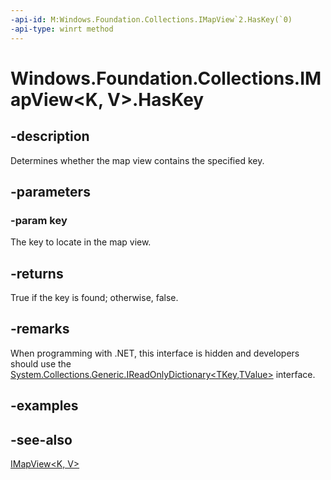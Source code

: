 ```yaml
---
-api-id: M:Windows.Foundation.Collections.IMapView`2.HasKey(`0)
-api-type: winrt method
---
```


<!-- Method syntax
public bool HasKey(K key)
-->

# Windows.Foundation.Collections.IMapView<K, V>.HasKey

## -description
Determines whether the map view contains the specified key.

## -parameters
### -param key
The key to locate in the map view.

## -returns
True if the key is found; otherwise, false.

## -remarks
When programming with .NET, this interface is hidden and developers should use the [System.Collections.Generic.IReadOnlyDictionary&lt;TKey,TValue&gt;](https://docs.microsoft.com/dotnet/api/system.collections.generic.ireadonlydictionary-2) interface.

## -examples

## -see-also
[IMapView&lt;K, V&gt;](imapview_2.md)